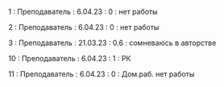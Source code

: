 1 : Преподаватель : 6.04.23 : 0 : нет работы

2 : Преподаватель : 6.04.23 : 0 : нет работы

3 : Преподаватель : 21.03.23 : 0.6 : сомневаюсь в авторстве

10 : Преподаватель : 6.04.23 : 1 : РК

11 : Преподаватель : 6.04.23 : 0 : Дом.раб. нет работы

